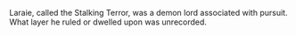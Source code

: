 Laraie, called the Stalking Terror, was a demon lord associated with pursuit. What layer he ruled or dwelled upon was unrecorded.